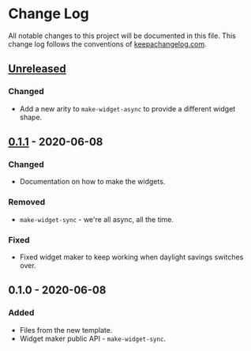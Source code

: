# Change Log
All notable changes to this project will be documented in this file. This change log follows the conventions of [keepachangelog.com](http://keepachangelog.com/).

## [Unreleased]
### Changed
- Add a new arity to `make-widget-async` to provide a different widget shape.

## [0.1.1] - 2020-06-08
### Changed
- Documentation on how to make the widgets.

### Removed
- `make-widget-sync` - we're all async, all the time.

### Fixed
- Fixed widget maker to keep working when daylight savings switches over.

## 0.1.0 - 2020-06-08
### Added
- Files from the new template.
- Widget maker public API - `make-widget-sync`.

[Unreleased]: https://github.com/your-name/suduku/compare/0.1.1...HEAD
[0.1.1]: https://github.com/your-name/suduku/compare/0.1.0...0.1.1

